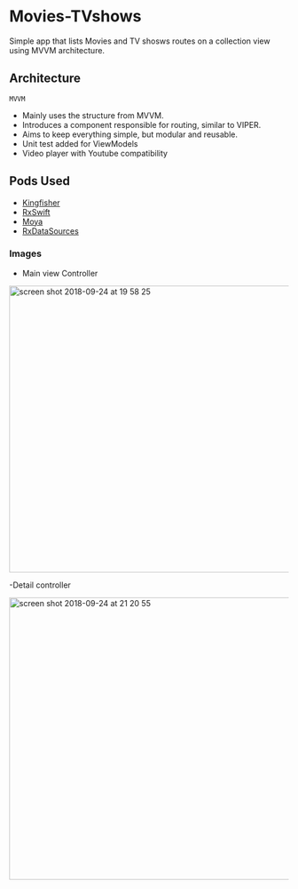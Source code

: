 # Movies-TVshows

Simple app that lists Movies and TV shosws routes on a collection view using MVVM architecture.

## Architecture

``MVVM``

- Mainly uses the structure from MVVM.
- Introduces a component responsible for routing, similar to VIPER.
- Aims to keep everything simple, but modular and reusable.
- Unit test added for ViewModels
- Video player with Youtube compatibility

## Pods Used

- [Kingfisher](https://github.com/onevcat/Kingfisher)
- [RxSwift](https://github.com/ReactiveX/RxSwift)
- [Moya](https://github.com/Moya/Moya)
- [RxDataSources](https://github.com/RxSwiftCommunity/RxDataSources)


### Images

- Main view Controller

<img width="516" alt="screen shot 2018-09-24 at 19 58 25" src="https://user-images.githubusercontent.com/17602606/45992175-f5950900-c04d-11e8-87e5-11e17d5f5745.png">

-Detail controller

<img width="508" alt="screen shot 2018-09-24 at 21 20 55" src="https://user-images.githubusercontent.com/17602606/45992239-499fed80-c04e-11e8-8ed8-4235ea74fec2.png">
